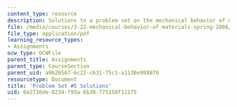 ```yaml
---
content_type: resource
description: Solutions to a problem set on the mechanical behavior of materials.
file: /media/courses/3-22-mechanical-behavior-of-materials-spring-2008/6e2716de8234f93a6b38775158f11175_sol5.pdf
file_type: application/pdf
learning_resource_types:
- Assignments
ocw_type: OCWFile
parent_title: Assignments
parent_type: CourseSection
parent_uid: a9b26567-6c22-c631-75c1-a1130e999870
resourcetype: Document
title: 'Problem Set #5 Solutions'
uid: 6e2716de-8234-f93a-6b38-775158f11175
---
```


